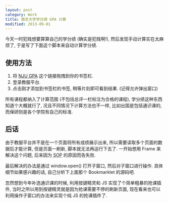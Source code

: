 ```yaml
---
layout: post
category: Work
title: 南京大学学分绩 GPA 计算
modified: 2013-09-01
---
```

今天一时犯贱想要算算自己的学分绩 (确实是犯贱啊!), 然后发现手动计算实在太麻烦了, 于是写了下面这个脚本来自动计算学分绩.

## 使用方法

1. 将 [NJU GPA][Bookmarklet] 这个链接拖拽到你的书签栏.
2. 登录教服平台.
3. 点击刚才添加到书签栏的书签, 稍等片刻即可看到结果. (记得允许弹出窗口)

所有课程都纳入了计算范围 (不包括总评一栏标注为合格的课程), 学分绩这种东西知道个大概就行了, 况且不同情况下计算方法也不一样, 
比如出国是包括通识课的, 而保研则是各个学院有自己的标准.

## 后话

由于教服平台并不是在一个页面将所有成绩展示出来, 所以需要读取多个页面的数据后才能计算, 但是页面一刷新, 脚本就无法再运行下去了.
一开始想用 Frame 来解决这个问题, 后来因为 <acronym title="Same Origin Policy">SOP</acronym> 的原因而告失败.

最后解决的办法是通过 window.open() 打开子窗口, 然后对子窗口进行操作.
具体细节如果感兴趣的话, 自己分析下上面那个 Bookmarklet 的源码吧.

忽然想到今年补选通识课的时候, 利用按键精灵和 JS 实现了个简单粗暴的抢课插件, 当时之所以用到按键精灵就是因为抢课需要不停的刷新页面, 现在看来也可以利用操作子窗口的办法来实现个纯 JS 的抢课插件了.

[Bookmarklet]: javascript:(function(){var%20scores=0;var%20grades=0;var%20href_array=[];var%20fin_count=0;var%20all=[];grade_page="http://"%20+%20document.domain%20+%20":8080/jiaowu/student/studentinfo/achievementinfo.do?method=searchTermList";open(grade_page).addEventListener('load',function(){set_href_array(this);this.close();for(var%20i=0;i<href_array.length;i++){open(href_array[i]).addEventListener('load',function(){handler(this);});}});function%20trim(str){return%20str.replace(/^\s*/,'').replace(/\s*$/,'');}function%20set_href_array(win){link_table=win.document.getElementsByTagName('table')[1];var%20trs=link_table.children[0].children;var%20a;for(var%20i=0;i<trs.length;i++){a=trs[i].getElementsByTagName('a');if(a.length==0){continue;}href_array.push(a[0].href);}href_array.pop();}function%20handler(win){var%20table_body=win.document.getElementsByClassName('TABLE_BODY');var%20trs=table_body[0].getElementsByTagName('tr');var%20tds,name,type,ul,score;for(var%20i=1;i<trs.length;i++){tds=trs[i].getElementsByTagName('td');type=trim(tds[4].innerHTML);ul=tds[6].children[0];if(ul==undefined){continue;}name=trim(tds[2].innerHTML);score=Number(tds[5].innerHTML);grade=Number(ul.innerHTML);all.push({'name':name,'score':score,'grade':grade,'type':type});scores+=score;grades+=grade*score;}fin_count++;check();win.close();}function%20check(){if(fin_count==href_array.length){var%20str='';for(var%20i=0;i<all.length;i++){str+=all[i].score+'\t'+all[i].grade+'\t'+all[i].type+'\t'+all[i].name+'<br%20/>';}gpa=(grades/scores)/20;str+='GPA:%20'+gpa.toFixed(2);document.write(str);}}})()
